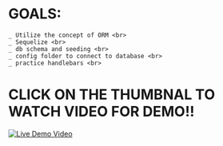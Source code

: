 # GOALS: <br>
    _ Utilize the concept of ORM <br>
    _ Sequelize <br>
    _ db schema and seeding <br>
    _ config folder to connect to database <br>
    _ practice handlebars <br>
# CLICK ON THE THUMBNAL TO WATCH VIDEO FOR DEMO!! <br>
[![Live Demo Video](https://img.youtube.com/vi/IkeJlQOyfxg/maxresdefault.jpg)](https://www.youtube.com/embed/IkeJlQOyfxg "Live Demo")